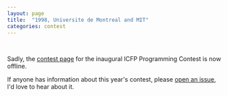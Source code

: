```yaml
---
layout: page
title:  "1998, Universite de Montreal and MIT"
categories: contest
---
```

&nbsp;

Sadly, the [contest page](http://www.ai.mit.edu/extra/icfp-contest/) for the
inaugural ICFP Programming Contest is now offline.

If anyone has information about this year's contest, please [open an issue](https://github.com/icfpcontest/icfpcontest.github.io/issues), I'd love
to hear about it.
